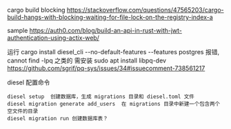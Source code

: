 cargo build blocking
https://stackoverflow.com/questions/47565203/cargo-build-hangs-with-blocking-waiting-for-file-lock-on-the-registry-index-a

sample
https://auth0.com/blog/build-an-api-in-rust-with-jwt-authentication-using-actix-web/

运行 cargo install diesel_cli --no-default-features --features postgres 报错, cannot find -lpq 之类的
需安装 sudo apt install libpq-dev
https://github.com/sgrif/pq-sys/issues/34#issuecomment-738561217


diesel 配置命令
```
diesel setup  创建数据库，生成 migrations 目录和 diesel.toml 文件
diesel migration generate add_users  在 migrations 目录中新建一个包含两个空文件的目录
diesel migration run 创建数据库表？
```
